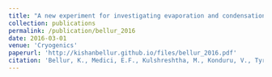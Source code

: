 ```yaml
---
title: "A new experiment for investigating evaporation and condensation of cryogenic propellants"
collection: publications
permalink: /publication/bellur_2016
date: 2016-03-01
venue: 'Cryogenics'
paperurl: 'http://kishanbellur.github.io/files/bellur_2016.pdf'
citation: 'Bellur, K., Medici, E.F., Kulshreshtha, M., Konduru, V., Tyrewala, D., Tamilarasan, A., McQuillen, J., Leao, J.B., Hussey, D.S., Jacobson, D.L., Scherschligt, J., Hermanson, J., Choi, C. K., Allen, J. S., 2016. A new experiment for investigating evaporation and condensation of cryogenic propellants. Cryogenics, 74, pp.131-137.'
---
```



